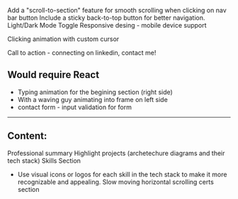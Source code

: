 Add a "scroll-to-section" feature for smooth scrolling when clicking on nav bar button
Include a sticky back-to-top button for better navigation.
Light/Dark Mode Toggle
Responsive desing - mobile device support

Clicking animation with custom cursor


Call to action - connecting on linkedin, contact me!

## Would require React
- Typing animation for the begining section (right side)
- With a waving guy animating into frame on left side
- contact form - input validation for form
---
## Content:
Professional summary
Highlight projects (archetechure diagrams and their tech stack)
Skills Section
 - Use visual icons or logos for each skill in the tech stack to make it more recognizable and appealing.
Slow moving horizontal scrolling certs section